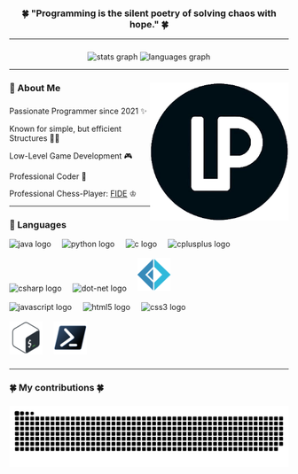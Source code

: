 <h3 align="center">🍀 "Programming is the silent poetry of solving chaos with hope." 🍀</h3>
<hr>

###

<div align="center">
  <img src="https://github-readme-stats.vercel.app/api?username=DrPacar&hide_title=false&hide_rank=false&show_icons=true&include_all_commits=true&count_private=true&disable_animations=false&theme=dracula&locale=en&hide_border=false" height="150" alt="stats graph"  />
  <img src="https://github-readme-stats.vercel.app/api/top-langs?username=DrPacar&locale=en&hide_title=false&layout=compact&card_width=320&langs_count=5&theme=dracula&hide_border=false" height="150" alt="languages graph"  />
</div>

<hr>

###

<img align="right" height="250" src="lukpac_logo_big.png"/>

###

<h3 align="left">🌊 About Me</h3>

###

<p align="left">Passionate Programmer since 2021 ✨<br></p>
<p align="left">Known for simple, but efficient Structures 👨‍💻</p>
<p align="left">Low-Level Game Development 🎮</p>
<p align="left">Professional Coder 🍃</p>
<p align="left">Professional Chess-Player: <a href="https://ratings.fide.com/profile/1690167">FIDE</a> ♔ </p>

<hr>

###

<h3 align="left">📖 Languages</h3>
<div align="left">
  <img src="https://cdn.jsdelivr.net/gh/devicons/devicon/icons/java/java-original.svg" height="60" alt="java logo"  />
  <img width="12" />
  <img src="https://cdn.jsdelivr.net/gh/devicons/devicon/icons/python/python-original.svg" height="60" alt="python logo"  />
  <img width="12" />
  <img src="https://cdn.jsdelivr.net/gh/devicons/devicon/icons/c/c-original.svg" height="60" alt="c logo"  />
  <img width="12" />
  <img src="https://cdn.jsdelivr.net/gh/devicons/devicon/icons/cplusplus/cplusplus-original.svg" height="60" alt="cplusplus logo"  />
  <img width="12" /><br><br>
  <img src="https://cdn.jsdelivr.net/gh/devicons/devicon/icons/csharp/csharp-original.svg" height="60" alt="csharp logo"  />
  <img width="12" />
  <img src="https://cdn.jsdelivr.net/gh/devicons/devicon/icons/dot-net/dot-net-original.svg" height="60" alt="dot-net logo"  />
  <img width="12" />
  <img src="https://github.com/devicons/devicon/blob/v2.16.0/icons/fsharp/fsharp-original.svg" height="60" alt="css3 logo"  />
  <img width="12" /><br><br>
  <img src="https://cdn.jsdelivr.net/gh/devicons/devicon/icons/javascript/javascript-original.svg" height="60" alt="javascript logo"  />
  <img width="12" />
  <img src="https://cdn.jsdelivr.net/gh/devicons/devicon/icons/html5/html5-original.svg" height="60" alt="html5 logo"  />
  <img width="12" />
  <img src="https://cdn.jsdelivr.net/gh/devicons/devicon/icons/css3/css3-original.svg" height="60" alt="css3 logo"  />
  <img width="12" /><br><br>
  <img src="https://github.com/devicons/devicon/blob/v2.16.0/icons/bash/bash-original.svg" height="60" alt="css3 logo"  />
  <img width="12" />
  <img src="https://github.com/devicons/devicon/blob/v2.16.0/icons/powershell/powershell-original.svg" height="60" alt="css3 logo"  />
</div>

###

<hr>
<h3 align="left">🍀 My contributions 🍀</h3>

###

<picture>
  <source media="(prefers-color-scheme: light)" srcset="https://raw.githubusercontent.com/DrPacar/DrPacar/output/snake-light.svg"/>
  <source media="(prefers-color-scheme: dark)" srcset="https://raw.githubusercontent.com/DrPacar/DrPacar/output/snake-dark.svg"/>
  <img alt="github contributions with snake animation" src="https://raw.githubusercontent.com/DrPacar/DrPacar/output/snake-light.svg"/>
</picture>

###
